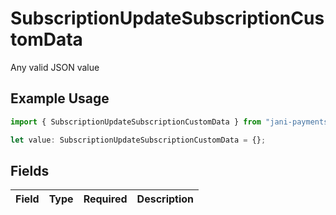 # SubscriptionUpdateSubscriptionCustomData

Any valid JSON value

## Example Usage

```typescript
import { SubscriptionUpdateSubscriptionCustomData } from "jani-payments/models/operations";

let value: SubscriptionUpdateSubscriptionCustomData = {};
```

## Fields

| Field       | Type        | Required    | Description |
| ----------- | ----------- | ----------- | ----------- |